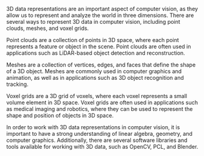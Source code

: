 3D data representations are an important aspect of computer vision, as they allow us to represent and analyze the world in three dimensions. There are several 
ways to represent 3D data in computer vision, including point clouds, meshes, and voxel grids.

Point clouds are a collection of points in 3D space, where each point represents a feature or object in the scene. Point clouds are often used in 
applications such as LiDAR-based object detection and reconstruction.

Meshes are a collection of vertices, edges, and faces that define the shape of a 3D object. Meshes are commonly used in computer graphics and 
animation, as well as in applications such as 3D object recognition and tracking.

Voxel grids are a 3D grid of voxels, where each voxel represents a small volume element in 3D space. Voxel grids are often used in applications 
such as medical imaging and robotics, where they can be used to represent the shape and position of objects in 3D space.

In order to work with 3D data representations in computer vision, it is important to have a strong understanding of linear algebra, geometry, and 
computer graphics. Additionally, there are several software libraries and tools available for working with 3D data, such as OpenCV, PCL, and Blender.
